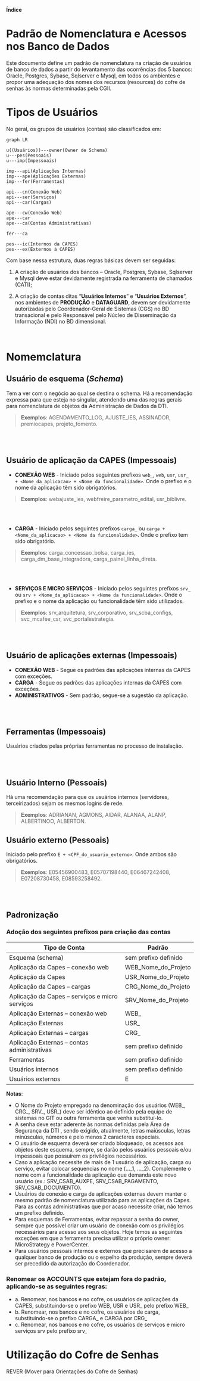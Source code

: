 **Índice**


# Padrão de Nomenclatura e Acessos nos Banco de Dados
Este documento define um padrão de nomenclatura na criação de usuários de banco de dados a partir do levantamento das ocorrências dos 5 bancos: Oracle, Postgres, Sybase, Sqlserver e Mysql, em todos os ambientes e propor uma adequação dos nomes dos recursos (resources) do cofre de senhas às normas determinadas pela CGII.

# Tipos de Usuários
No geral, os grupos de usuários (contas) são classificados em:

```mermaid
graph LR

u((Usuários))---owner(Owner de Schema)
u---pes(Pessoais)
u---imp(Impessoais)

imp---api(Aplicações Internas)
imp---ape(Aplicações Externas)
imp---fer(Ferramentas)

api---cn(Conexão Web)
api---ser(Serviços)
api---car(Cargas)

ape---cw(Conexão Web)
ape---car
ape---ca(Contas Administrativas)

fer---ca

pes---ic(Internos da CAPES)
pes---ex(Externos à CAPES)

```

Com base nessa estrutura, duas regras básicas devem ser seguidas:
1.	A criação de usuários dos bancos – Oracle, Postgres, Sybase, Sqlserver e Mysql deve estar devidamente registrada na ferramenta de chamados (CATI);

1.	A criação de contas ditas “**Usuários Internos**” e “**Usuários Externos**”, nos ambientes de **PRODUÇÃO** e **DATAGUARD**, devem ser devidamente autorizadas pelo Coordenador-Geral de Sistemas (CGS) no BD transacional e pelo Responsável pelo Núcleo de Disseminação da Informação (NDI) no BD dimensional.

<br>

# Nomemclatura
## Usuário de esquema (*Schema*)
Tem a ver com o negócio ao qual se destina o schema. Há a recomendação expressa para que esteja no singular, atendendo uma das regras gerais para nomenclatura de objetos da Administração de Dados da DTI.  
> **Exemplos**: AGENDAMENTO_LOG, AJUSTE_IES, ASSINADOR, premiocapes, projeto_fomento.

<br><br>

## Usuário de aplicação da CAPES (Impessoais)
* **CONEXÃO WEB** - Iniciado pelos seguintes prefixos `web_`, `web`, `usr`, `usr_ + <Nome_da_aplicacao> + <Nome da funcionalidade>`. Onde o prefixo e o nome da aplicação têm sido obrigatórios.  
> **Exemplos**: webajuste_ies, webfreire_parametro_edital, usr_biblivre.

<br><br>

* **CARGA** - Iniciado pelos seguintes prefixos `carga_` ou `carga + <Nome_da_aplicacao> + <Nome da funcionalidade>`. Onde o prefixo tem sido obrigatório.  
> **Exemplos**: carga_concessao_bolsa, carga_ies, carga_dm_base_integradora, carga_painel_linha_direta.

<br><br>

* **SERVIÇOS E MICRO SERVIÇOS** - Iniciado pelos seguintes prefixos `srv_` ou `srv + <Nome_da_aplicacao> + <Nome da funcionalidade>`. Onde o prefixo e o nome da aplicação ou funcionalidade têm sido utilizados. 
> **Exemplos**: srv_arquitetura, srv_corporativo, srv_scba_configs, svc_mcafee_csr,  svc_portalestrategia.

<br><br>

## Usuário de aplicações externas (Impessoais)
* **CONEXÃO WEB** - Segue os padrões das aplicações internas da CAPES com exceções.
* **CARGA** - Segue os padrões das aplicações internas da CAPES com exceções.
* **ADMINISTRATIVOS** - Sem padrão, segue-se a sugestão da aplicação.

<br><br>

## Ferramentas (Impessoais)
Usuários criados pelas próprias ferramentas no processo de instalação.

<br><br>

## Usuário Interno (Pessoais)
Há uma recomendação para que os usuários internos (servidores, terceirizados) sejam os mesmos logins de rede. 
> **Exemplos**: ADRIANAN, AGMONS, AIDAR, ALANAA, ALANP, ALBERTINOO, ALBERTON.

## Usuário externo (Pessoais)
Iniciado pelo prefixo `E + <CPF_do_usuario_externo>`. Onde ambos são obrigatórios.
> **Exemplos**: E05456900483, E05707198440, E06467242408, E07208730458, E08593258492.

<br><br>


## Padronização
### Adoção dos seguintes prefixos para criação das contas

| **Tipo de Conta** | **Padrão** |
| ------------------ | ---------- |
| Esquema (schema)   			                 | sem prefixo definido |
| Aplicação da Capes – conexão web  		     | WEB_Nome_do_Projeto |
| Aplicação da Capes                             | USR_Nome_do_Projeto |
| Aplicação da Capes – cargas 		             | CRG_Nome_do_Projeto |
| Aplicação da Capes – serviços e micro serviços | SRV_Nome_do_Projeto |
| Aplicação Externas – conexão web               | WEB_ |
| Aplicação Externas                    	     | USR_ |
| Aplicação Externas – cargas                    | CRG_ |
| Aplicação Externas – contas administrativas    | sem prefixo definido |
| Ferramentas		                             | sem prefixo definido |
| Usuários internos	                             | sem prefixo definido |
| Usuários externos                              | E |

**Notas**:
* O Nome do Projeto empregado na denominação dos usuários (WEB_, CRG_, SRV_, USR_) deve ser idêntico ao definido pela equipe de sistemas no GIT ou outra ferramenta que venha substituí-lo.
* A senha deve estar aderente às normas definidas pela Área de Segurança da DTI  , sendo exigido, atualmente, letras maiúsculas, letras minúsculas, números e pelo menos 2 caracteres especiais.
* O usuário de esquema deverá ser criado bloqueado, os acessos aos objetos deste esquema, sempre, se darão pelos usuários pessoais e/ou impessoais que possuírem os privilégios necessários.
* Caso a aplicação necessite de mais de 1 usuário de aplicação, carga ou serviço, evitar colocar sequencias no nome (..._1, ..._2). Complemente o nome com a funcionalidade da aplicação que demanda este novo usuário (ex.: SRV_CSAB_AUXPE, SRV_CSAB_PAGAMENTO, SRV_CSAB_DOCUMENTO).
* Usuários de conexão e carga de aplicações externas devem manter o mesmo padrão de nomenclatura utilizado para as aplicações da Capes. Para as contas administrativas que por acaso necessite criar, não temos um prefixo definido.
* Para esquemas de Ferramentas, evitar repassar a senha do owner, sempre que possível criar um usuário de conexão com os privilégios necessários para acesso aos seus objetos. Hoje temos as seguintes exceções em que a ferramenta precisa utilizar o próprio owner: MicroStrategy e PowerCenter.
* Para usuários pessoais internos e externos que precisarem de acesso a qualquer banco de produção ou o espelho da produção, sempre deverá ser precedido da autorização do Coordenador.

###	Renomear os ACCOUNTS que estejam fora do padrão, aplicando-se as seguintes regras:

* a.	Renomear, nos bancos e no cofre, os usuários de aplicações da CAPES, substituindo-se o prefixo WEB, USR e USR_ pelo prefixo WEB_
* b.	Renomear, nos bancos e no cofre, os usuários de carga, substituindo-se o prefixo CARGA_ e CARGA por CRG_
* c.	Renomear, nos bancos e no cofre, os usuários de serviços e micro serviços srv pelo prefixo srv_

# Utilização do Cofre de Senhas
REVER (Mover para Orientações do Cofre de Senhas)